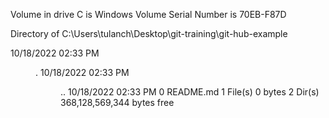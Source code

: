  Volume in drive C is Windows
 Volume Serial Number is 70EB-F87D

 Directory of C:\Users\tulanch\Desktop\git-training\git-hub-example

10/18/2022  02:33 PM    <DIR>          .
10/18/2022  02:33 PM    <DIR>          ..
10/18/2022  02:33 PM                 0 README.md
               1 File(s)              0 bytes
               2 Dir(s)  368,128,569,344 bytes free

